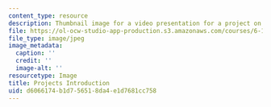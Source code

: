 ```yaml
---
content_type: resource
description: Thumbnail image for a video presentation for a project on multicore programming.
file: https://ol-ocw-studio-app-production.s3.amazonaws.com/courses/6-189-multicore-programming-primer-january-iap-2007/d6066174b1d756518da4e1d7681cc758_1.jpg
file_type: image/jpeg
image_metadata:
  caption: ''
  credit: ''
  image-alt: ''
resourcetype: Image
title: Projects Introduction
uid: d6066174-b1d7-5651-8da4-e1d7681cc758
---
```

